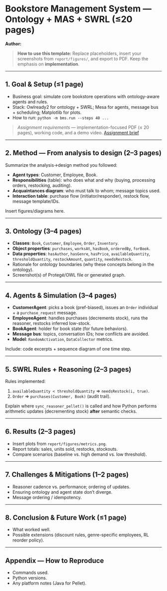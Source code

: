 # Bookstore Management System — Ontology + MAS + SWRL (≤20 pages)

**Author:** _<Your Name>_

> **How to use this template:** Replace placeholders, insert your screenshots from `report/figures/`,
> and export to PDF. Keep the emphasis on **implementation**.

---

## 1. Goal & Setup (≤1 page)

- Business goal: simulate core bookstore operations with ontology-aware agents and rules.
- Stack: Owlready2 for ontology + SWRL; Mesa for agents, message bus + scheduling; Matplotlib for plots.
- How to run: `python -m bms.run --steps 40 ...`

> _Assignment requirements_ — implementation-focused PDF (≤ 20 pages), working code, and a demo video. [Assignment brief]()

---

## 2. Method — From analysis to design (2–3 pages)

Summarize the analysis→design method you followed:
- **Agent types**: Customer, Employee, Book.
- **Responsibilities** (table): who does what and why (buying, processing orders, restocking, auditing).
- **Acquaintances diagram**: who must talk to whom; message topics used.
- **Interaction table**: purchase flow (initiator/responder), restock flow, message template/IDs.

Insert figures/diagrams here.

---

## 3. Ontology (3–4 pages)

- **Classes**: `Book`, `Customer`, `Employee`, `Order`, `Inventory`.
- **Object properties**: `purchases`, `worksAt`, `hasBook`, `orderedBy`, `forBook`.
- **Data properties**: `hasAuthor`, `hasGenre`, `hasPrice`, `availableQuantity`, `thresholdQuantity`, `restockAmount`, `quantity`, `needsRestock`.
- Rationale for ontology boundaries (why these concepts belong in the ontology).
- Screenshot(s) of Protegé/OWL file or generated graph.

---

## 4. Agents & Simulation (3–4 pages)

- **CustomerAgent**: picks a book (pref-biased), issues an `Order` individual + a `purchase_request` message.
- **EmployeeAgent**: handles purchases (decrements stock), runs the reasoner, restocks inferred low-stock.
- **BookAgent**: holder for book state (for future behaviors).
- **Message bus**: topics, conversation IDs; how conflicts are avoided.
- **Model**: `RandomActivation`, `DataCollector` metrics.

Include: code excerpts + sequence diagram of one time step.

---

## 5. SWRL Rules + Reasoning (2–3 pages)

Rules implemented:
1. `availableQuantity < thresholdQuantity` ⇒ `needsRestock(i, true)`.
2. `Order` ⇒ `purchases(Customer, Book)` (audit trail).

Explain where `sync_reasoner_pellet()` is called and how Python performs arithmetic updates
(decrementing stock) **after** semantic checks.

---

## 6. Results (2–3 pages)

- Insert plots from `report/figures/metrics.png`.
- Report totals: sales, units sold, restocks, stockouts.
- Compare scenarios (baseline vs. high demand vs. low threshold).

---

## 7. Challenges & Mitigations (1–2 pages)

- Reasoner cadence vs. performance; ordering of updates.
- Ensuring ontology and agent state don’t diverge.
- Message ordering / idempotency.

---

## 8. Conclusion & Future Work (≤1 page)

- What worked well.
- Possible extensions (discount rules, genre-specific employees, RL reorder policy).

---

## Appendix — How to Reproduce

- Commands used.
- Python versions.
- Any platform notes (Java for Pellet).
